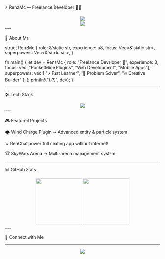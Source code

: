 ⚡ RenzMc — Freelance Developer 👋🚀

<div align="center">
  <img src="https://capsule-render.vercel.app/api?type=waving&color=gradient&height=250&section=header&text=RenzMc%20Developer&fontSize=45&fontColor=fff&animation=twinkling&fontAlignY=35&desc=Crafting%20Code%20Since%202020&descAlignY=55&descAlign=50"/>
</div><div align="center">
  <img src="https://readme-typing-svg.herokuapp.com?font=Orbitron&size=28&duration=2500&pause=800&color=00D9FF&center=true&vCenter=true&width=700&lines=⚡+Freelance+Developer;🔥+PocketMine+Plugin+Creator;🌐+Full-Stack+Learner;🚀+Always+Building+Cool+Stuff" />
</div>
---

🌟 About Me

struct RenzMc {
    role: &'static str,
    experience: u8,
    focus: Vec<&'static str>,
    superpowers: Vec<&'static str>,
}

fn main() {
    let dev = RenzMc {
        role: "Freelance Developer 🚀",
        experience: 3,
        focus: vec!["PocketMine Plugins", "Web Development", "Mobile Apps"],
        superpowers: vec![
            "⚡ Fast Learner",
            "🎯 Problem Solver",
            "🔥 Creative Builder"
        ],
    };
    println!("{:?}", dev);
}


---

🛠️ Tech Stack

<div align="center">
  <img src="https://skillicons.dev/icons?i=php,java,kotlin,js,ts,python,react,nextjs,mysql,firebase&theme=dark" />
</div>
---

🎮 Featured Projects

🌪 Wind Charge Plugin → Advanced entity & particle system

⚔️ RenChat power full chating app without internet!

🏆 SkyWars Arena → Multi-arena management system



---

📊 GitHub Stats

<div align="center">
  <img height="150em" src="https://github-readme-stats.vercel.app/api?username=RenzMc&show_icons=true&theme=tokyonight&hide_border=true"/>
  <img height="150em" src="https://github-readme-stats.vercel.app/api/top-langs/?username=RenzMc&layout=compact&theme=tokyonight&hide_border=true"/>
</div>
---

💬 Connect with Me






---

<div align="center">
  <img src="https://readme-typing-svg.herokuapp.com?font=Orbitron&size=25&duration=2500&pause=800&color=FF6B6B&center=true&vCenter=true&width=700&lines=🚀+Let's+Build+Something+Extraordinary!;✨+Your+Vision+%2C+My+Code+✨" />
</div>  
